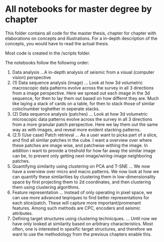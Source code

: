 # All notebooks for master degree by chapter
This folder contains all code for the master thesis, chapter for chapter with elaborations on concepts and illustrations. 
For a in-depth description  of the concepts, you would have to read the actual thesis. 

Most code is created in the /scripts folder. 

The notebooks follow the following order:

01. Data analysis 
...A in-depth analysis of seismic from a visual (computer vision) perspective 
02. (1) Data sequence analysis (image)
... Look at how 3d volumetric macroscopic data patterns evolve across the survey in all 3 directions from a image perspective. Here we spread out each image in the 3d sequence, for then to lay them out based on how differnt they are. Much like laying a stack of cards on a table, for then to stack those of similar color/number toghether in seperate stacks. 
02. (2) Data sequence analysis (patches)
... Look at how 3d volumetric microscopic data patterns evolve across the survey in all 3 directions from a more granular patch perspective. Here we lay them out the same way as with images, and reveal more evident stacking patterns. 
02. (2.1) (Use case) Patch retrieval
... As a user  want to picka  part of a slice, and find all similar patches in the cube. I want a overview over where these patches are  image wise, and patchwise withing the image. In addition i want to provide a treshold for how far away the similar image can be, to prevent only getting next-image/wiring-image neighboring patches. 
03. Quantifying similarity using clustering on PCA and T-SNE
... We now have a overview over micro and macro patterns. We now look at how we can quantify these similarities by clustering them in low-dimensionality space by first projecting them to 2d coordinates, and then clustering them using clustering algorithms. 
04. Feature representation
... Instead of only operating in pixel space, we can use more advanced teqniques to find better representations for each slice/patch. These will capture more important/promenant features. Among such methods are CPC, encoders and seismic attributes.  
05. Defining target structures using clustering technicques.
... Until now we have only looked at similarity based on arbitrary characteristics. Most often, one is interested in spesific target structures, and therefore we want to use the methodology from the previous chapters enable this. 
